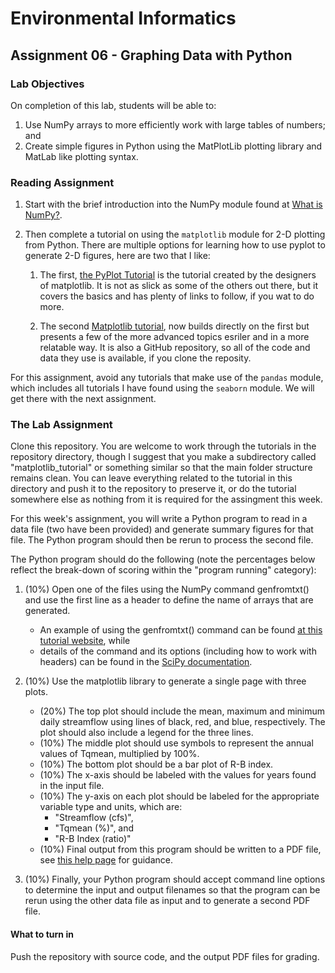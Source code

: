 # Environmental Informatics

## Assignment 06 - Graphing Data with Python

### Lab Objectives

On completion of this lab, students will be able to:
1. Use NumPy arrays to more efficiently work with large tables of numbers; and
2. Create simple figures in Python using the MatPlotLib plotting library and MatLab like plotting syntax.

### Reading Assignment

1. Start with the brief introduction into the NumPy module found at [What is NumPy?](https://docs.scipy.org/doc/numpy/user/whatisnumpy.html).  
2. Then complete a tutorial on using the `matplotlib` module for 2-D plotting from Python.  There are multiple options for learning how to use pyplot to generate 2-D figures, here are two that I like:  

   1. The first, [the PyPlot Tutorial](http://matplotlib.org/users/pyplot_tutorial.html) is the tutorial created by the designers of matplotlib.  It is not as slick as some of the others out there, but it covers the basics and has plenty of links to follow, if you wat to do more. 

   2. The second [Matplotlib tutorial](http://www.loria.fr/~rougier/teaching/matplotlib/), now builds directly on the first but presents a few of the more advanced topics esriler and in a more relatable way.  It is also a GitHub repository, so all of the code and data they use is available, if you clone the reposity.

For this assignment, avoid any tutorials that make use of the `pandas` module, which includes all tutorials I have found using the `seaborn` module.  We will get there with the next assignment.

### The Lab Assignment

Clone this repository.  You are welcome to work through the tutorials in the repository directory, though I suggest that you make a subdirectory called "matplotlib_tutorial" or something similar so that the main folder structure remains clean.  You can leave everything related to the tutorial in this directory and push it to the repository to preserve it, or do the tutorial somewhere else as nothing from it is required for the assingment this week.

For this week's assignment, you will write a Python program to read in a data file (two have been provided) and generate summary figures for that file.  The Python program should then be rerun to process the second file.

The Python program should do the following (note the percentages below reflect the break-down of scoring within the "program running" category):

1. (10%) Open one of the files using the NumPy command genfromtxt() and use the first line as a header to define the name of arrays that are generated.  
   - An example of using the genfromtxt() command can be found [at this tutorial website](http://python-astro.blogspot.com/2012/02/read-ascii-file-cont.html), while 
   - details of the command and its options (including how to work with headers) can be found in the [SciPy documentation](http://docs.scipy.org/doc/numpy/reference/generated/numpy.genfromtxt.html).

2. (10%) Use the matplotlib library to generate a single page with three plots.

   - (20%) The top plot should include the mean, maximum and minimum daily streamflow using lines of black, red, and blue, respectively.  The plot should also include a legend for the three lines.
   - (10%) The middle plot should use symbols to represent the annual values of Tqmean, multiplied by 100%.
   - (10%) The bottom plot should be a bar plot of R-B index.
   - (10%) The x-axis should be labeled with the values for years found in the input file.
   - (10%) The y-axis on each plot should be labeled for the appropriate variable type and units, which are:
     - "Streamflow (cfs)", 
     - "Tqmean (%)", and 
     - "R-B Index (ratio)"
   - (10%) Final output from this program should be written to a PDF file, see [this help page](http://stackoverflow.com/questions/9622163/matplotlib-save-plot-to-image-file-instead-of-displaying-it-so-can-be-used-in-b) for guidance.

3. (10%) Finally, your Python program should accept command line options to determine the input and output filenames so that the program can be rerun using the other data file as input and to generate a second PDF file.  

#### What to turn in

Push the repository with source code, and the output PDF files for grading.
